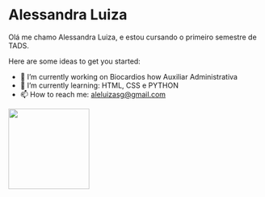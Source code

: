 
# Alessandra Luiza
Olá me chamo Alessandra Luiza, e estou cursando o primeiro semestre de TADS.

Here are some ideas to get you started:

- 🔭 I’m currently working on Biocardios how Auxiliar Administrativa
- 🌱 I’m currently learning: HTML, CSS e PYTHON
- 📫 How to reach me: aleluizasg@gmail.com

<div>
<a href="https://github.com/alessandraluiza">
<img height="160em" src="https://github-readme-stats.vercel.app/api/top-langs/?username=alessandraluiza&layout=compact&langs_count=7&theme=dracula"/>

</div>

